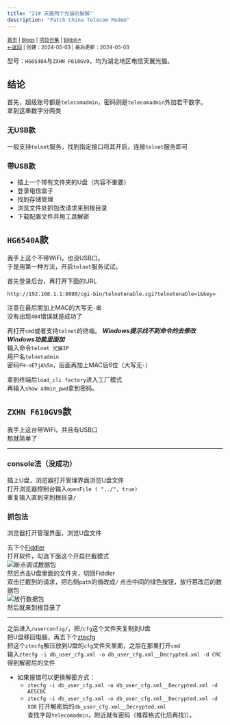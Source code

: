 ```yaml
---
title: "21# 天翼两个光猫的破解"
description: "Patch China Telecom Modem"
---
```

<script src="https://unpkg.com/sober@0.3.2/dist/sober.min.js"></script><script src="https://rs.kdxiaoyi.top/res/scripts/js/md-newUI-render.js"></script>
<small id="old_menu"><a href="/">首页</a> | <a href="/blogs">Blogs</a> | <a href="/Project">项目合集</a> | <a href="https://space.bilibili.com/1987247870">Bilibili↗</a><br></small><small><a href="../../">←返回</a> |
 创建：2024-05-03 | 最后更新：2024-05-03</small><br>

型号：`HG6540A`与`ZXHN F610GV9`，均为湖北地区电信天翼光猫。

## 结论
首先，超级账号都是`telecomadmin`，密码则是`telecomadmin`外加若干数字。<br>
拿到这串数字分两类
### 无USB款
一般支持`telnet`服务，找到指定接口将其开启，连接`telnet`服务即可
### 带USB款
* 插上一个带有文件夹的U盘（内容不重要）
* 登录电信盒子
* 找到存储管理
* 浏览文件处抓包改请求来到根目录
* 下载配置文件并用工具解密

## `HG6540A`款
我手上这个不带WiFi，也没USB口。<br>
于是用第一种方法，开启`telnet`服务试试。

首先登录后台，再打开下面的URL
```url
http://192.168.1.1:8080/cgi-bin/telnetenable.cgi?telnetenable=1&key=
```
注意在最后面加上MAC的大写无`-`串<br>
没有出现`404`错误就是成功了<br>

再打开`cmd`或者支持`telnet`的终端。 ***Windows提示找不到命令的去修改Windows功能里面加***<br>
输入命令`telnet 光猫IP`<br>
用户名`telnetadmin`<br>
密码`FH-nE7jA%5m`，后面再加上MAC后6位（大写无`-`）

拿到终端后`load_cli factory`进入工厂模式<br>
再输入`show admin_pwd`拿到密码。

## `ZXHN F610GV9`款
我手上这台带WiFi，并且有USB口<br>
那就简单了<br>

---

### console法（没成功）
插上U盘，浏览器打开管理界面浏览U盘文件<br>
打开浏览器控制台输入`openFile ( "../", true)`<br>
重复输入直到来到根目录`/`

### 抓包法
浏览器打开管理界面，浏览U盘文件

去下个[Fiddler](https://ezrealik.lanzouj.com/tp/i2d5iihy7pg)<br>
打开软件，勾选下面这个开启拦截模式<br>
![断点调试数据包](https://imagebb.skyseeker.eu.org/file/Pictrue-Bed/2022/Image_2022-01-23_13-02-60.jpg)<br>
然后点击U盘里面的文件夹，切回Fiddler<br>
双击拦截到的请求，把右侧`path`的值改成`/`<bt>
点击中间的绿色按钮，放行篡改后的数据包<br>
![放行数据包](https://imagebb.skyseeker.eu.org/file/Pictrue-Bed/2022/Image_2022-01-23_13-05-60.jpg)<br>
然后就来到根目录了

---

之后进入`/userconfig/`，把`/cfg`这个文件夹复制到U盘<br>
把U盘移回电脑，再去下个[ztecfg](https://github.com/wx1183618058/ZET-Optical-Network-Terminal-Decoder/releases/)<br>
把这个`ztecfg`解压放到U盘的`cfg`文件夹里面，之后在那里打开`cmd`<br>
输入`ztecfg -i db_user_cfg.xml -o db_user_cfg.xml__Decrypted.xml -d CRC`得到解密后的文件<br>
* 如果报错可以更换解密方式：
  * `ztecfg -i db_user_cfg.xml -o db_user_cfg.xml__Decrypted.xml -d AESCBC`
  * `ztecfg -i db_user_cfg.xml -o db_user_cfg.xml__Decrypted.xml -d XOR`
打开解密后的`db_user_cfg.xml__Decrypted.xml`<br>
查找字段`telecomadmin`，附近就有密码（推荐格式化后再找)）。